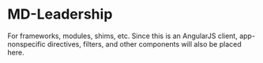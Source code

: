 MD-Leadership
=============
For frameworks, modules, shims, etc.
Since this is an AngularJS client, app-nonspecific directives, filters, and other components will also be placed here.